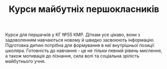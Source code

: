 ﻿---
title: Курси майбутніх першокласників
---

Курси для першачків у КГ №55 КМР. Діткам усе цікаво, вони з задоволенням навчаються новому й швидко засвоюють інформацію. Підготовка дитині потрібна для формування в неї внутрішньої позиції школяра. Готовність до навчання - це не тільки певний рівень мислення, а також мотивація до пізнання, сила волі та соціальна зрілість майбутнього учня.

<slideshow />
